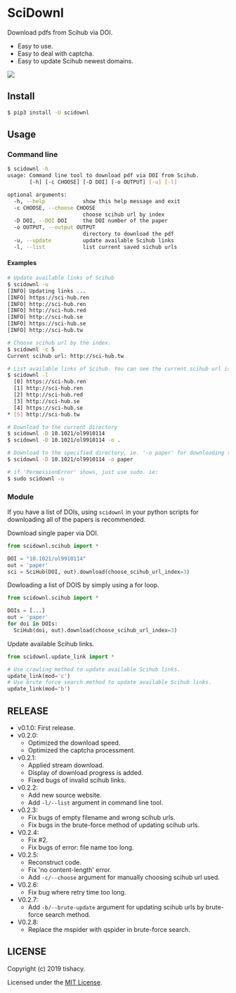 # SciDownl

Download pdfs from Scihub via DOI.
- Easy to use.
- Easy to deal with captcha.
- Easy to update Scihub newest domains.

<img src="./demo.svg">

## Install
```bash
$ pip3 install -U scidownl
```

## Usage
### Command line
```bash
$ scidownl -h
usage: Command line tool to download pdf via DOI from Scihub.
       [-h] [-c CHOOSE] [-D DOI] [-o OUTPUT] [-u] [-l]

optional arguments:
  -h, --help            show this help message and exit
  -c CHOOSE, --choose CHOOSE
                        choose scihub url by index
  -D DOI, --DOI DOI     the DOI number of the paper
  -o OUTPUT, --output OUTPUT
                        directory to download the pdf
  -u, --update          update available Scihub links
  -l, --list            list current saved sichub urls
```
#### Examples
```bash
# Update available links of Scihub
$ scidownl -u
[INFO] Updating links ...
[INFO] https://sci-hub.ren
[INFO] http://sci-hub.ren
[INFO] http://sci-hub.red
[INFO] http://sci-hub.se
[INFO] https://sci-hub.se
[INFO] http://sci-hub.tw

# Choose scihub url by the index.
$ scidownl -c 5
Current scihub url: http://sci-hub.tw

# List available links of Scihub. You can see the current scihub url is pointing to the 5th scihub url.
$ scidownl -l
  [0] https://sci-hub.ren
  [1] http://sci-hub.ren
  [2] http://sci-hub.red
  [3] http://sci-hub.se
  [4] https://sci-hub.se
* [5] http://sci-hub.tw

# Download to the current directory
$ scidownl -D 10.1021/ol9910114
$ scidownl -D 10.1021/ol9910114 -o .

# Download to the specified directory, ie. '-o paper' for downloading to paper directory.
$ scidownl -D 10.1021/ol9910114 -o paper

# if 'PermessionError' shows, just use sudo. ie:
$ sudo scidownl -u
```

### Module

If you have a list of DOIs, using `scidownl` in your python scripts for downloading all of the papers is recommended.

Download single paper via DOI.
```python
from scidownl.scihub import *

DOI = "10.1021/ol9910114"
out = 'paper'
sci = SciHub(DOI, out).download(choose_scihub_url_index=3)
```

Dowloading a list of DOIS by simply using a for loop.
```python
from scidownl.scihub import *

DOIs = [...]
out = 'paper'
for doi in DOIs:
  SciHub(doi, out).download(choose_scihub_url_index=3)
```

Update available Scihub links.
```python
from scidownl.update_link import *

# Use crawling method to update available Scihub links.
update_link(mod='c')
# Use brute force search method to update available Scihub links.
update_link(mod='b')
```
## RELEASE
- v0.1.0: First release.
- v0.2.0:
  - Optimized the download speed.
  - Optimized the captcha processment.
- v0.2.1:
  - Applied stream download.
  - Display of download progress is added.
  - Fixed bugs of invalid scihub links.
- v0.2.2:
  - Add new source website.
  - Add `-l/--list` argument in command line tool.
- v0.2.3:
  - Fix bugs of empty filename and wrong scihub urls.
  - Fix bugs in the brute-force method of updating scihub urls.
- V0.2.4:
  - Fix #2.
  - Fix bugs of error: file name too long.
- V0.2.5:
  - Reconstruct code.
  - Fix 'no content-length' error.
  - Add `-c/--choose` argument for manually choosing scihub url used.
- V0.2.6:
  - Fix bug where retry time too long.
- V0.2.7:
  - Add `-b/--brute-update` argument for updating scihub urls by brute-force search method.
- V0.2.8:
  - Replace the mspider with qspider in brute-force search.

## LICENSE

Copyright (c) 2019 tishacy.

Licensed under the [MIT License](./LICENSE).
